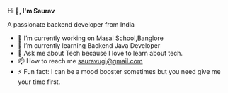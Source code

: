 **Hi 👋, I'm Saurav**

A passionate backend developer from India



- 🔭 I’m currently working on Masai School,Banglore
- 🌱 I’m currently learning Backend Java Developer
- 💬 Ask me about Tech because I love to learn about tech.
- 📫 How to reach me sauravugi@gmail.com
- ⚡ Fun fact: I can be a mood booster sometimes but you need give me your time first.


